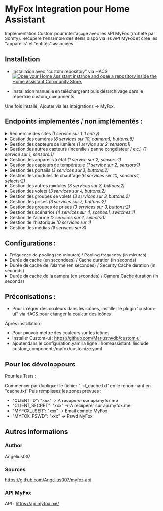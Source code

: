 # MyFox Integration pour Home Assistant
Implémentation Custom pour interfaçage avec les API MyFox (racheté par Somfy).
Récupère l'ensemble des items dispo via les API MyFox et crée les "appareils" et "entités" associées

## Installation
- Installation avec "custom repository" via HACS
[![Open your Home Assistant instance and open a repository inside the Home Assistant Community Store.](https://my.home-assistant.io/badges/hacs_repository.svg)](https://my.home-assistant.io/redirect/hacs_repository/?owner=Angelius007&repository=myfox-api)

- Installation manuelle en téléchargeant puis désarchivage dans le répertoie custom_components

Une fois installé, Ajouter via les intégrations -> MyFox.

## Endpoints implémentés / non implémentés :
<details><summary> Recherche des sites <i>(1 service sur 1, 1 entry)</i> </summary>
<p>

*Services*
- /client/site/items : listing des sites de l'utilisateur. Choix du site paramétrable dans HA

*Entry*
- Choix du site ID

</p></details>
<details><summary> Gestion des caméras <i>(8 services sur 10, camera:1, buttons:6)</i> </summary>
<p>

*Services*
- /site/{siteId}/device/camera/items : listing des caméras
- /site/{siteId}/device/{cameraId}/camera/live/start/{protocol} : démarrage d'un live (protocol "hls" implémenté)
- /site/{siteId}/device/{cameraId}/camera/live/extend : pour ajouter 30 sec de live
- /site/{siteId}/device/{cameraId}/camera/live/stop : pour arrêter le live
- /site/{siteId}/device/{cameraId}/camera/preview/take: photo instantané (sert pour la vignette de la caméra)
- /site/{siteId}/device/{cameraId}/camera/recording/start : enregistre une vidéo de 2 min dans le cloud MyFox (nécessite abonnement. Encore dispo ?)
- /site/{siteId}/device/{cameraId}/camera/recording/stop : stop l'enregistrement de la vidéo dans le cloud
- /site/{siteId}/device/{cameraId}/camera/snapshot/take : photo instantané sauvegardé dans le cloud MyFox
- _(not implemented)_ /site/{siteId}/device/{cameraId}/camera/shutter/open : ouverture obturateur caméra (si dispo)
- _(not implemented)_ /site/{siteId}/device/{cameraId}/camera/shutter/close : fermeture obturateur caméra (si dispo)

*Camera*
- Image/Aperçu Caméra
- Stream (protocol *hls*)

*Buttons*
- Snapshot
- Rec Start
- Rec Stop
- Live Start
- Live Extend
- Live Stop

</p></details>
<details><summary> Gestion des capteurs de lumière <i>(1 service sur 2, sensors:1)</i> </summary>
<p>

*Services*
- /site/{siteId}/device/data/light/items : listing des capteurs de lumières
- _(not implemented)_ /site/{siteId}/device/{deviceId}/data/light : historique des capteurs

*Sensors*
- Luminosité/light

</p></details>
<details><summary> Gestion des autres capteurs (incendie / panne congélateur / etc.) <i>(1 service sur 1, sensors:1)</i> </summary>
<p>

*Services*
- /site/{siteId}/device/data/other/items : lising des autres capteurs (incendie / capteur panne congélateur / etc.)

*Sensors*
- Etat capteur

</p></details>
<details><summary> Gestion des appareils à état <i>(1 service sur 2, sensors:1)</i> </summary>
<p>

*Services*
- /site/{siteId}/device/data/state/items : listing des appareils à état
- _(not implemented)_ /site/{siteId}/device/{deviceId}/data/state : récupère l'état d'un appareil

*Sensors*
- Etat capteur

</p></details>
<details><summary> Gestion des capteurs de température <i>(1 service sur 2, sensors:1)</i> </summary>
<p>

*Services*
- /site/{siteId}/device/data/temperature/items : listing des capteurs de température
- _(not implemented)_ /site/{siteId}/device/{deviceId}/data/temperature : historique des capteurs

*Sensors*
- Temperature

</p></details>
<details><summary> Gestion des portails <i>(3 services sur 3, buttons:2)</i> </summary>
<p>

*Services*
- /site/{siteId}/device/gate/items : listing des appareils
- /site/{siteId}/device/{deviceId}/gate/perform/one : action 1 de l'appareil
- /site/{siteId}/device/{deviceId}/gate/perform/two : action 2 de l'appareil

*Buttons*
- Bouton action 1
- Bouton action 2

</p></details>
<details><summary> Gestion des modules de chauffage <i>(6 services sur 10, sensors:1, selects:2)</i> </summary>
<p>

*Services*
- /site/{siteId}/device/heater/items/withthermostat : listing des modules de chauffage avec thermostat
- /site/{siteId}/device/heater/items : listing des modules de chauffage
- _(not implemented)_ /site/{siteId}/device/{deviceId}/heater/auto : positionnement en mode auto du module de chauffage
- _(not implemented)_ /site/{siteId}/device/{deviceId}/heater/away : positionnement en mode absent du module de chauffage
- _(not implemented)_ /site/{siteId}/device/{deviceId}/heater/boost : positionnement en mode boost du module de chauffage
- /site/{siteId}/device/{deviceId}/heater/eco : positionnement en mode eco du module de chauffage
- /site/{siteId}/device/{deviceId}/heater/frost : positionnement en mode frost du module de chauffage
- /site/{siteId}/device/{deviceId}/heater/off : positionnement en mode off du module de chauffage
- /site/{siteId}/device/{deviceId}/heater/on : positionnement en mode confort du module de chauffage
- _(not implemented)_ /site/{siteId}/device/{deviceId}/heater/thermostatoff : positionnement en mode off du module de chauffage

*Sensors*
- Temperature (pour module radiateur avec thermostat)

*Selects*
- Selection programme (ON/OFF/Mode ECO/Mode Hors-Gel)
- Selection programme (ON/OFF/Mode ECO/Mode Hors-Gel) _(inactif:Mode Absent/Mode Auto/Mode Boost/Thermostat OFF)_

</p></details>
<details><summary> Gestion des autres modules <i>(3 services sur 3, buttons:2)</i> </summary>
<p>

*Services*
- /site/{siteId}/device/module/items : listing des modules
- /site/{siteId}/device/{deviceId}/module/perform/one : action 1 de l'appareil
- /site/{siteId}/device/{deviceId}/module/perform/two : action 2 de l'appareil

*Buttons*
- Bouton action 1
- Bouton action 2

</p></details>
<details><summary> Gestion des volets <i>(3 services sur 4, buttons:2)</i> </summary>
<p>

*Services*
- /site/{siteId}/device/shutter/items : listing des modules volets
- /site/{siteId}/device/{deviceId}/shutter/open : volet en position ouverte
- /site/{siteId}/device/{deviceId}/shutter/close : volet en position fermée
- _(not implemented)_ /site/{siteId}/device/{deviceId}/shutter/my : volet en position "favoris"

*Buttons*
- Ouverture volet
- Fermeture volet

</p></details>
<details><summary> Gestion des groupes de volets <i>(3 services sur 3, buttons:2)</i> </summary>
<p>

*Services*
- /site/{siteId}/group/shutter/items : listing des groupes de volets
- /site/{siteId}/group/{groupId}/shutter/open : volets en position ouverte
- /site/{siteId}/group/{groupId}/shutter/close : volets en position fermée

*Buttons*
- Ouverture volet
- Fermeture volet

</p></details>
<details><summary> Gestion des prises <i>(3 services sur 3, buttons:2)</i> </summary>
<p>

*Services*
- /site/{siteId}/device/socket/items : listing des prises connectées
- /site/{siteId}/device/{deviceId}/socket/on : position on
- /site/{siteId}/device/{deviceId}/socket/off : position off

*Buttons*
- Bouton ON
- Bouton OFF

</p></details>
<details><summary> Gestion des groupes de prises <i>(3 services sur 3, buttons:2)</i> </summary>
<p>

*Services*
- /site/{siteId}/group/electric/items : listing des groupements d'appreils électriques
- /site/{siteId}/group/{groupId}/electric/on : position on
- /site/{siteId}/group/{groupId}/electric/off : positionoff

*Buttons*
- Bouton ON
- Bouton OFF

</p></details>
<details><summary> Gestion des scénarios <i>(4 services sur 4, scenes:1, switches:1)</i> </summary>
<p>

*Services*
- /site/{siteId}/scenario/items : listing des scénarios
- /site/{siteId}/scenario/{scenarioId}/play : déclenchement d'un scénario
- /site/{siteId}/scenario/{scenarioId}/enable : activation d'un scénario
- /site/{siteId}/scenario/{scenarioId}/disable : désactivation d'un scénario

*Scenes*
- Déclenchement scénario à la demande

*Switches*
- Activation/Désactivation scénario

</p></details>
<details><summary> Gestion de l'alarme <i>(2 services sur 2, selects:1)</i> </summary>
<p>

*Services*
- /site/{siteId}/security : récupération de l'état de l'alarme
- /site/{siteId}/security/set/{securityLevel} : changement du niveau de sécurité de l'alarme

*Selects*
- Changement niveau alarme (Disarmed/Partial/Armed)

</p></details>
<details><summary> Gestion de l'historique <i>(0 services sur 1)</i> </summary>
<p>

*Services*
- _(not implemented)_ /site/{siteId}/history : historique de la centrale

</p></details>
<details><summary> Gestion des médias <i>(0 services sur 3)</i> </summary>
<p>

*Services*
- _(not implemented)_ /site/{siteId}/library/image/items : listing des photos dans le cloud MyFox
- _(not implemented)_ /site/{siteId}/library/video/items : listing des vidéos dans le cloud MyFox
- _(not implemented)_ /site/{siteId}/library/video/{videoId}/play : lecture d'une viédo du cloud MyFox

</p></details>

## Configurations :

<details><summary>Fréquence de pooling (en minutes) / Pooling frequency (in minutes) </summary>
<p>
Fréquence d'appel des API via le coordinateur. Tous les services de récupération des appareils et de certains capteurs sont mis à jour via ce pooling.
</p></details>

<details><summary>Durée du cache (en secondees) / Cache duration (in seconds) </summary>
<p>
Durée du cache pour les listes d'appareils et capteurs. Si le pooling tente de récupérer des informations avant la fin de durée du cache, l'appel à l'API ne sera pas réalisé et la donnée en cache sera utilisée. (permet de limiter le nombre d'appels aux API MyFox)
</p></details>

<details><summary>Durée du cache de l'alarme (en secondes) / Security Cache duration (in seconds) </summary>
<p>
Durée du cache spécifique à l'alarme (pour récupérer l'état de l'armement)
</p></details>

<details><summary>Durée du cache de la camera (en secondes) / Camera Cache duration (in seconds) </summary>
<p>
Durée du cache spécifique à la caméra (pour récupérer un aperçu des caméras).
</p></details>

## Préconisations :
- Pour intégrer des couleurs dans les icônes, installer le plugin "custom-ui" via HACS pour changer la couleur des icônes

Après installation :
- Pour pouvoir mettre des couleurs sur les icônes
- installer Custom-ui : https://github.com/Mariusthvdb/custom-ui
- ajouter dans le configuration.yaml la ligne : 
        homeassistant: !include custom_components/myfox/customize.yaml

## Pour les développeurs

Pour les Tests :

Commencer par dupliquer le fichier "init_cache.txt" en le renommant en "cache.txt"
Puis remplissez les zones prévues :  
- "CLIENT_ID": "xxx" -> A recuperer sur api.myfox.me
- "CLIENT_SECRET": "xxx" -> A recuperer sur api.myfox.me
- "MYFOX_USER": "xxx" -> Email compte MyFox
- "MYFOX_PSWD": "xxx"  -> Pswd MyFox

## Autres informations

### Author 
Angelius007

### Sources
https://github.com/Angelius007/myfox-api

### API MyFox
API : https://api.myfox.me/
